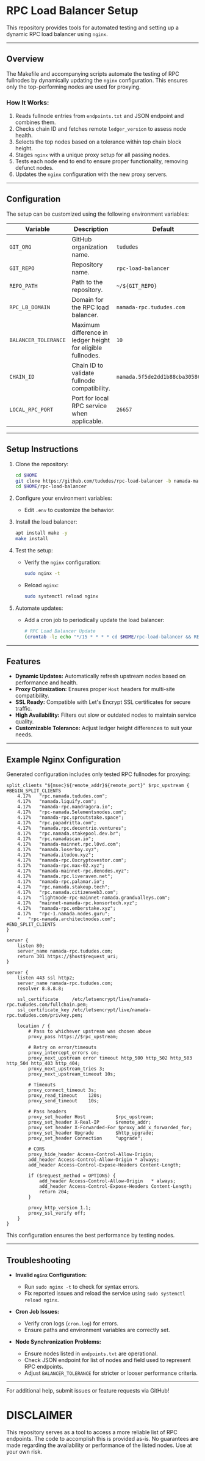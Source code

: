 
# RPC Load Balancer Setup

This repository provides tools for automated testing and setting up a dynamic RPC load balancer using `nginx`.

---

## Overview

The Makefile and accompanying scripts automate the testing of RPC fullnodes by dynamically updating the `nginx` configuration. This ensures only the top-performing nodes are used for proxying.

### How It Works:
1. Reads fullnode entries from `endpoints.txt` and JSON endpoint and combines them.
2. Checks chain ID and fetches remote `ledger_version` to assess node health.
3. Selects the top nodes based on a tolerance within top chain block height.
4. Stages `nginx` with a unique proxy setup for all passing nodes.
5. Tests each node end to end to ensure proper functionality, removing defunct nodes.
6. Updates the `nginx` configuration with the new proxy servers.

---

## Configuration

The setup can be customized using the following environment variables:

| Variable              | Description                                                  | Default                         |
|-----------------------|--------------------------------------------------------------|---------------------------------|
| `GIT_ORG`            | GitHub organization name.                                    | `tududes`                      |
| `GIT_REPO`           | Repository name.                                             | `rpc-load-balancer`            |
| `REPO_PATH`          | Path to the repository.                                      | `~/${GIT_REPO}`                |
| `RPC_LB_DOMAIN`      | Domain for the RPC load balancer.                            | `namada-rpc.tududes.com`       |
| `BALANCER_TOLERANCE` | Maximum difference in ledger height for eligible fullnodes.  | `10`                            |
| `CHAIN_ID`           | Chain ID to validate fullnode compatibility.                 | `namada.5f5de2dd1b88cba30586420` |
| `LOCAL_RPC_PORT`     | Port for local RPC service when applicable.                  | `26657`                        |

---

## Setup Instructions

1. Clone the repository:
   ```bash
   cd $HOME
   git clone https://github.com/tududes/rpc-load-balancer -b namada-mainnet
   cd $HOME/rpc-load-balancer
   ```

2. Configure your environment variables:
   - Edit `.env` to customize the behavior.

3. Install the load balancer:
   ```bash
   apt install make -y
   make install
   ```

4. Test the setup:
   - Verify the `nginx` configuration:
     ```bash
     sudo nginx -t
     ```
   - Reload `nginx`:
     ```bash
     sudo systemctl reload nginx
     ```

5. Automate updates:
   - Add a cron job to periodically update the load balancer:
     ```bash
     # RPC Load Balancer Update
     (crontab -l; echo "*/15 * * * * cd $HOME/rpc-load-balancer && REPO_PATH=$HOME/rpc-load-balancer make cron-nogit >> cron.log 2>&1") | crontab -
     ```

---

## Features

- **Dynamic Updates:** Automatically refresh upstream nodes based on performance and health.
- **Proxy Optimization:** Ensures proper `Host` headers for multi-site compatibility.
- **SSL Ready:** Compatible with Let's Encrypt SSL certificates for secure traffic.
- **High Availability:** Filters out slow or outdated nodes to maintain service quality.
- **Customizable Tolerance:** Adjust ledger height differences to suit your needs.

---

## Example Nginx Configuration

Generated configuration includes only tested RPC fullnodes for proxying:

```nginx
split_clients "${msec}${remote_addr}${remote_port}" $rpc_upstream {
#BEGIN_SPLIT_CLIENTS
	4.17%	"rpc.namada.tududes.com";
	4.17%	"namada.liquify.com";
	4.17%	"namada-rpc.mandragora.io";
	4.17%	"rpc-namada.5elementsnodes.com";
	4.17%	"namada-rpc.sproutstake.space";
	4.17%	"rpc.papadritta.com";
	4.17%	"namada.rpc.decentrio.ventures";
	4.17%	"rpc.namada.stakepool.dev.br";
	4.17%	"rpc.namadascan.io";
	4.17%	"namada-mainnet.rpc.l0vd.com";
	4.17%	"namada.loserboy.xyz";
	4.17%	"namada.itudou.xyz";
	4.17%	"namada-rpc.0xcryptovestor.com";
	4.17%	"namada-rpc.max-02.xyz";
	4.17%	"namada-mainnet-rpc.denodes.xyz";
	4.17%	"namada.rpc.liveraven.net";
	4.17%	"namada-rpc.palamar.io";
	4.17%	"rpc.namada.stakeup.tech";
	4.17%	"rpc.namada.citizenweb3.com";
	4.17%	"lightnode-rpc-mainnet-namada.grandvalleys.com";
	4.17%	"mainnet-namada-rpc.konsortech.xyz";
	4.17%	"namada-rpc.emberstake.xyz";
	4.17%	"rpc-1.namada.nodes.guru";
	*	"rpc-namada.architectnodes.com";
#END_SPLIT_CLIENTS
}

server {
	listen 80;
	server_name namada-rpc.tududes.com;
	return 301 https://$host$request_uri;
}

server {
    listen 443 ssl http2;
    server_name namada-rpc.tududes.com;
    resolver 8.8.8.8;

    ssl_certificate     /etc/letsencrypt/live/namada-rpc.tududes.com/fullchain.pem;
    ssl_certificate_key /etc/letsencrypt/live/namada-rpc.tududes.com/privkey.pem;

    location / {
        # Pass to whichever upstream was chosen above
        proxy_pass https://$rpc_upstream;

        # Retry on error/timeouts
        proxy_intercept_errors on;
        proxy_next_upstream error timeout http_500 http_502 http_503 http_504 http_403 http_404;
        proxy_next_upstream_tries 3;
        proxy_next_upstream_timeout 10s;

        # Timeouts
        proxy_connect_timeout 3s;
        proxy_read_timeout    120s;
        proxy_send_timeout    10s;

        # Pass headers
        proxy_set_header Host           $rpc_upstream;
        proxy_set_header X-Real-IP      $remote_addr;
        proxy_set_header X-Forwarded-For $proxy_add_x_forwarded_for;
        proxy_set_header Upgrade        $http_upgrade;
        proxy_set_header Connection     "upgrade";

        # CORS
        proxy_hide_header Access-Control-Allow-Origin;
        add_header Access-Control-Allow-Origin * always;
        add_header Access-Control-Expose-Headers Content-Length;

        if ($request_method = OPTIONS) {
            add_header Access-Control-Allow-Origin   * always;
            add_header Access-Control-Expose-Headers Content-Length;
            return 204;
        }

        proxy_http_version 1.1;
        proxy_ssl_verify off;
    }
}
```

This configuration ensures the best performance by testing nodes.

---

## Troubleshooting

- **Invalid `nginx` Configuration:**
  - Run `sudo nginx -t` to check for syntax errors.
  - Fix reported issues and reload the service using `sudo systemctl reload nginx`.

- **Cron Job Issues:**
  - Verify cron logs (`cron.log`) for errors.
  - Ensure paths and environment variables are correctly set.

- **Node Synchronization Problems:**
  - Ensure nodes listed in `endpoints.txt` are operational.
  - Check JSON endpoint for list of nodes and field used to represent RPC endpoints.
  - Adjust `BALANCER_TOLERANCE` for stricter or looser performance criteria.

---

For additional help, submit issues or feature requests via GitHub!

# DISCLAIMER
This repository serves as a tool to access a more reliable list of RPC endpoints. The code to accomplish this is provided as-is. No guarantees are made regarding the availability or performance of the listed nodes. Use at your own risk.

